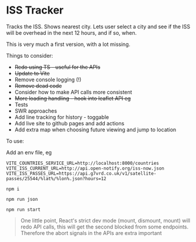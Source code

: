 # ISS Tracker

Tracks the ISS. Shows nearest city. Lets user select a city and see if the ISS will be overhead in the next 12 hours, and if so, when.

This is very much a first version, with a lot missing.

Things to consider:

- ~~Redo using TS - useful for the APIs~~
- ~~Update to Vite~~
- Remove console logging (!)
- ~~Remove dead code~~
- Consider how to make API calls more consistent
- ~~More loading handling - hook into leaflet API eg~~
- Tests
- SWR approaches
- Add line tracking for history - toggable
- Add live site to github pages and add actions
- Add extra map when choosing future viewing and jump to location

To use:

Add an env file, eg

```
VITE_COUNTRIES_SERVICE_URL=http://localhost:8000/countries
VITE_ISS_CURRENT_URL=http://api.open-notify.org/iss-now.json
VITE_ISS_PASSES_URL=https://api.g7vrd.co.uk/v1/satellite-passes/25544/%lat%/%lon%.json?hours=12

```

`npm i`

`npm run json`

`npm run start`

> One little point, React's strict dev mode (mount, dismount, mount) will redo API calls, this will get the second blocked from some endpoints. Therefore the abort signals in the APIs are extra important